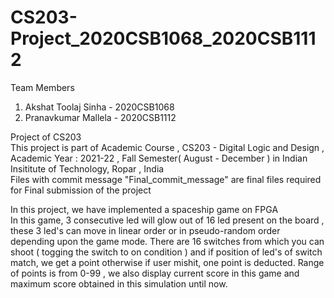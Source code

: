 # CS203-Project_2020CSB1068_2020CSB1112  

Team Members
1. Akshat Toolaj Sinha - 2020CSB1068
2. Pranavkumar Mallela - 2020CSB1112  

Project of CS203  <br/>
This project is part of Academic Course , CS203 - Digital Logic and Design , Academic Year : 2021-22 , Fall Semester( August - December ) in Indian Insititute of Technology, Ropar , India  
Files with commit message "Final_commit_message" are final files required for Final submission of the project  
  
 In this project, we have implemented a spaceship game on FPGA  
 In this game, 3 consecutive led will glow out of 16 led present on the board , these 3 led's can move in linear order or in pseudo-random order depending upon the game mode.
 There are 16 switches from which you can shoot ( togging the switch to on condition ) and if position of led's of switch match, we get a point otherwise if user mishit, one point is deducted. Range of points is from 0-99 , we also display current score in this game and maximum score obtained in this simulation until now.

